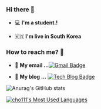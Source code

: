 ### Hi there 👋



 - 💻   **I'm a student.!**    

 - 🇰🇷  **I'm live in South Korea**

### How to reach me? 🤔

- 📮  **My email ...**[![Gmail Badge](https://img.shields.io/badge/Gmail-d14836?style=flat-square&logo=Gmail&logoColor=white&link=mailto:qorrha159@gmail.com)](mailto:qorrha159@gmail.com)


- 📒  **My blog ...** [![Tech Blog Badge](http://img.shields.io/badge/-Tech%20blog-black?style=flat-square&logo=blogger&logoColor=white&link=https://cho111.github.io/)](https://cho111.github.io/)

![Anurag's GitHub stats](https://github-readme-stats.vercel.app/api?username=cho111&show_icons=true&theme=cobalt)   


[![cho111's Most Used Languages](https://github-readme-stats.vercel.app/api/top-langs/?username=cho111&theme=dark&layout=compact)](https://github.com/cho111/)

